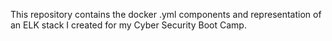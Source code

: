 This repository contains the docker .yml components and representation of an ELK stack I created for my Cyber Security Boot Camp.
